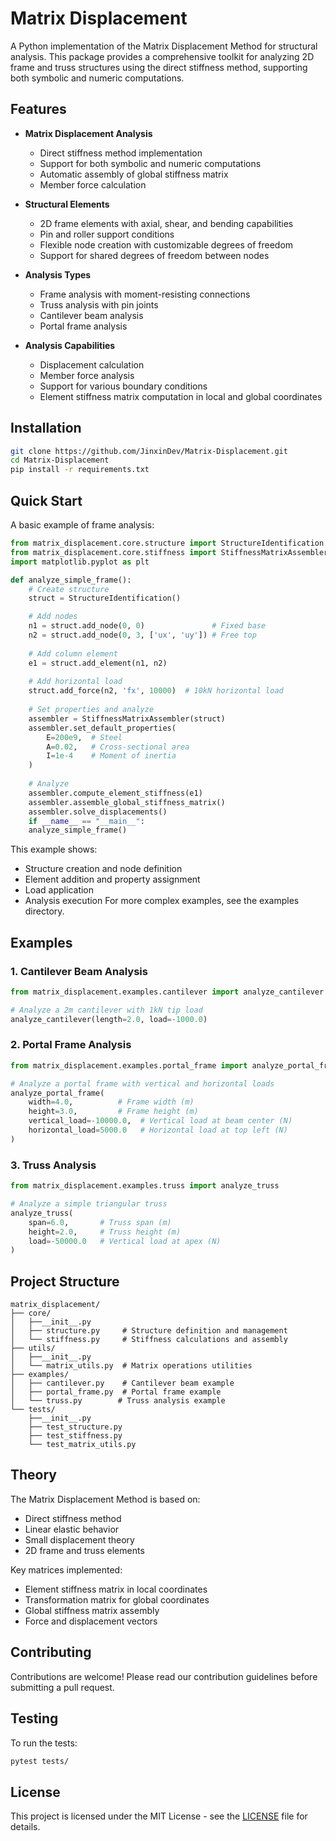# Matrix Displacement

A Python implementation of the Matrix Displacement Method for structural analysis. This package provides a comprehensive toolkit for analyzing 2D frame and truss structures using the direct stiffness method, supporting both symbolic and numeric computations.

## Features

- **Matrix Displacement Analysis**
  - Direct stiffness method implementation
  - Support for both symbolic and numeric computations
  - Automatic assembly of global stiffness matrix
  - Member force calculation
  
- **Structural Elements**
  - 2D frame elements with axial, shear, and bending capabilities
  - Pin and roller support conditions
  - Flexible node creation with customizable degrees of freedom
  - Support for shared degrees of freedom between nodes
  
- **Analysis Types**
  - Frame analysis with moment-resisting connections
  - Truss analysis with pin joints
  - Cantilever beam analysis
  - Portal frame analysis
  
- **Analysis Capabilities**
  - Displacement calculation
  - Member force analysis
  - Support for various boundary conditions
  - Element stiffness matrix computation in local and global coordinates

## Installation

```bash
git clone https://github.com/JinxinDev/Matrix-Displacement.git
cd Matrix-Displacement
pip install -r requirements.txt
```
## Quick Start

A basic example of frame analysis:

```python
from matrix_displacement.core.structure import StructureIdentification
from matrix_displacement.core.stiffness import StiffnessMatrixAssembler
import matplotlib.pyplot as plt

def analyze_simple_frame():
    # Create structure
    struct = StructureIdentification()

    # Add nodes
    n1 = struct.add_node(0, 0)               # Fixed base
    n2 = struct.add_node(0, 3, ['ux', 'uy']) # Free top
    
    # Add column element
    e1 = struct.add_element(n1, n2)
    
    # Add horizontal load
    struct.add_force(n2, 'fx', 10000)  # 10kN horizontal load
    
    # Set properties and analyze
    assembler = StiffnessMatrixAssembler(struct)
    assembler.set_default_properties(
        E=200e9,  # Steel
        A=0.02,   # Cross-sectional area
        I=1e-4    # Moment of inertia
    )
    
    # Analyze
    assembler.compute_element_stiffness(e1)
    assembler.assemble_global_stiffness_matrix()
    assembler.solve_displacements()
    if __name__ == "__main__":
    analyze_simple_frame()
```

This example shows:
- Structure creation and node definition
- Element addition and property assignment
- Load application
- Analysis execution
For more complex examples, see the examples directory.
## Examples

### 1. Cantilever Beam Analysis
```python
from matrix_displacement.examples.cantilever import analyze_cantilever

# Analyze a 2m cantilever with 1kN tip load
analyze_cantilever(length=2.0, load=-1000.0)
```

### 2. Portal Frame Analysis
```python
from matrix_displacement.examples.portal_frame import analyze_portal_frame

# Analyze a portal frame with vertical and horizontal loads
analyze_portal_frame(
    width=4.0,          # Frame width (m)
    height=3.0,         # Frame height (m)
    vertical_load=-10000.0,  # Vertical load at beam center (N)
    horizontal_load=5000.0   # Horizontal load at top left (N)
)
```

### 3. Truss Analysis
```python
from matrix_displacement.examples.truss import analyze_truss

# Analyze a simple triangular truss
analyze_truss(
    span=6.0,       # Truss span (m)
    height=2.0,     # Truss height (m)
    load=-50000.0   # Vertical load at apex (N)
)
```

## Project Structure

```
matrix_displacement/
├── core/
│   ├──__init__.py
│   ├── structure.py     # Structure definition and management
│   └── stiffness.py     # Stiffness calculations and assembly
├── utils/
│   ├──__init__.py
│   └── matrix_utils.py  # Matrix operations utilities
├── examples/
│   ├── cantilever.py    # Cantilever beam example
│   ├── portal_frame.py  # Portal frame example
│   └── truss.py        # Truss analysis example
└── tests/
    ├──__init__.py
    ├── test_structure.py
    ├── test_stiffness.py
    └── test_matrix_utils.py
```

## Theory

The Matrix Displacement Method is based on:
- Direct stiffness method
- Linear elastic behavior
- Small displacement theory
- 2D frame and truss elements

Key matrices implemented:
- Element stiffness matrix in local coordinates
- Transformation matrix for global coordinates
- Global stiffness matrix assembly
- Force and displacement vectors

## Contributing

Contributions are welcome! Please read our contribution guidelines before submitting a pull request.

## Testing

To run the tests:
```bash
pytest tests/
```

## License

This project is licensed under the MIT License - see the [LICENSE](LICENSE) file for details.